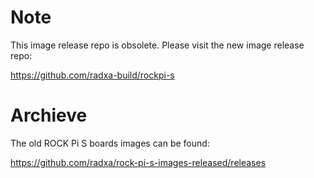 # Note

This image release repo is obsolete. Please visit the new image release repo:

https://github.com/radxa-build/rockpi-s

# Archieve

The old ROCK Pi S boards images can be found:

https://github.com/radxa/rock-pi-s-images-released/releases

